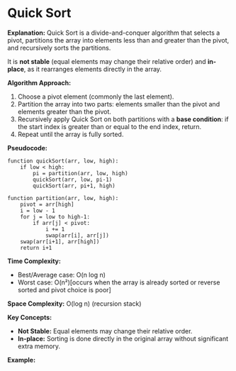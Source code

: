 
# Quick Sort

**Explanation:**
Quick Sort is a divide-and-conquer algorithm that selects a pivot, partitions the array into elements less than and greater than the pivot, and recursively sorts the partitions.

It is **not stable** (equal elements may change their relative order) and **in-place**, as it rearranges elements directly in the array.

**Algorithm Approach:**

1. Choose a pivot element (commonly the last element).
2. Partition the array into two parts: elements smaller than the pivot and elements greater than the pivot.
3. Recursively apply Quick Sort on both partitions with a **base condition**: if the start index is greater than or equal to the end index, return.
4. Repeat until the array is fully sorted.

**Pseudocode:**

```text
function quickSort(arr, low, high):
    if low < high:
        pi = partition(arr, low, high)
        quickSort(arr, low, pi-1)
        quickSort(arr, pi+1, high)

function partition(arr, low, high):
    pivot = arr[high]
    i = low - 1
    for j = low to high-1:
        if arr[j] < pivot:
            i += 1
            swap(arr[i], arr[j])
    swap(arr[i+1], arr[high])
    return i+1
```

**Time Complexity:**

* Best/Average case: O(n log n)
* Worst case: O(n²)[occurs when the array is already sorted or reverse sorted and pivot choice is poor]


**Space Complexity:** O(log n) (recursion stack)

**Key Concepts:**

* **Not Stable:** Equal elements may change their relative order.
* **In-place:** Sorting is done directly in the original array without significant extra memory.

**Example:**


